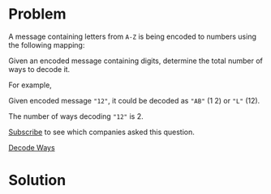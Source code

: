 
# Problem

A message containing letters from `A-Z` is being encoded to numbers using the
following mapping:

Given an encoded message containing digits, determine the total number of ways
to decode it.

For example,

Given encoded message `"12"`, it could be decoded as `"AB"` (1 2) or `"L"`
(12).

The number of ways decoding `"12"` is 2.

[Subscribe](/subscribe/) to see which companies asked this question.



[Decode Ways](https://leetcode.com/problems/decode-ways)

# Solution



